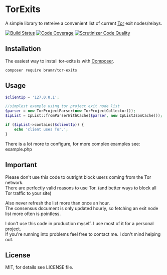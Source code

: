 # TorExits

A simple library to retreive a convenient list of current [Tor](https://torproject.org) exit nodes/relays.

[![Build Status](https://scrutinizer-ci.com/g/bramr/tor-exits/badges/build.png?b=master)](https://scrutinizer-ci.com/g/bramr/tor-exits/build-status/master) [![Code Coverage](https://scrutinizer-ci.com/g/bramr/tor-exits/badges/coverage.png?b=master)](https://scrutinizer-ci.com/g/bramr/tor-exits/?branch=master) [![Scrutinizer Code Quality](https://scrutinizer-ci.com/g/bramr/tor-exits/badges/quality-score.png?b=master)](https://scrutinizer-ci.com/g/bramr/tor-exits/?branch=master)

## Installation

The easiest way to install tor-exits is with [Composer](https://getcomposer.org).

```
composer require bramr/tor-exits
```

## Usage

```php
$clientIp = '127.0.0.1';

//simplest example using tor project exit node list
$parser = new TorProjectParser(new TorProjectCollector());
$ipList = IpList::fromParserWithCache($parser, new IpListJsonCache());

if ($ipList->contains($clientIp)) {
    echo 'client uses Tor.';
}
```

There is a lot more to configure, for more complex examples see: example.php

## Important

Please don't use this code to outright block users coming from the Tor network.  
There are perfectly valid reasons to use Tor. (and better ways to block all Tor traffic to your site)


Also never refresh the list more than once an hour.  
The consensus document is only updated hourly, so fetching an exit node list more often is pointless.


I don't use this code in production myself. I use most of it for a personal project.  
If you're running into problems feel free to contact me. I don't mind helping out.

## License

MIT, for details see LICENSE file.
